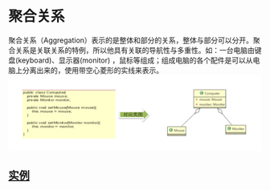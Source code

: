 # 聚合关系

聚合关系（Aggregation）表示的是整体和部分的关系，整体与部分可以分开。聚合关系是关联关系的特例，所以他具有关联的导航性与多重性。如：一台电脑由键盘(keyboard)、显示器(monitor)
，鼠标等组成；组成电脑的各个配件是可以从电脑上分离出来的，使用带空心菱形的实线来表示。  
![img.png](../../resources/picture/img6.png)

## [实例](../aggregation)